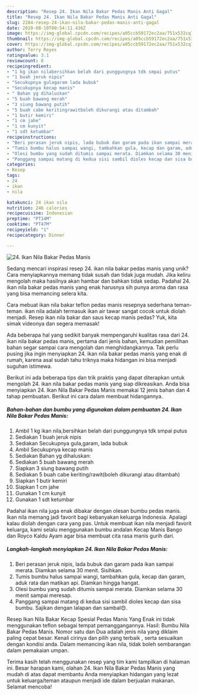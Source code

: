 ```yaml
---
description: "Resep 24. Ikan Nila Bakar Pedas Manis Anti Gagal"
title: "Resep 24. Ikan Nila Bakar Pedas Manis Anti Gagal"
slug: 2284-resep-24-ikan-nila-bakar-pedas-manis-anti-gagal
date: 2020-08-10T00:54:11.436Z
image: https://img-global.cpcdn.com/recipes/a05ccb59172ec2aa/751x532cq70/24-ikan-nila-bakar-pedas-manis-foto-resep-utama.jpg
thumbnail: https://img-global.cpcdn.com/recipes/a05ccb59172ec2aa/751x532cq70/24-ikan-nila-bakar-pedas-manis-foto-resep-utama.jpg
cover: https://img-global.cpcdn.com/recipes/a05ccb59172ec2aa/751x532cq70/24-ikan-nila-bakar-pedas-manis-foto-resep-utama.jpg
author: Terry Reyes
ratingvalue: 3.1
reviewcount: 8
recipeingredient:
- "1 kg ikan nilabersihkan belah dari punggungnya tdk smpai putus"
- "1 buah jeruk nipis"
- "Secukupnya gulagaram lada bubuk"
- "Secukupnya kecap manis"
- " Bahan yg dihaluskan"
- "5 buah bawang merah"
- "3 siung bawang putih"
- "5 buah cabe keritingrawitboleh dikurangi atau ditambah"
- "1 butir kemiri"
- "1 cm jahe"
- "1 cm kunyit"
- "1 sdt ketumbar"
recipeinstructions:
- "Beri perasan jeruk nipis, lada bubuk dan garam pada ikan sampai merata. Diamkan selama 30 menit. Sisihkan."
- "Tumis bumbu halus sampai wangi, tambahkan gula, kecap dan garam, aduk rata dan matikan api. Diamkan hingga hangat."
- "Olesi bumbu yang sudah ditumis sampai merata. Diamkan selama 30 menit sampai meresap."
- "Panggang sampai matang di kedua sisi sambil dioles kecap dan sisa bumbu. Sajikan dengan lalapan dan sambal😍."
categories:
- Resep
tags:
- 24
- ikan
- nila

katakunci: 24 ikan nila 
nutrition: 246 calories
recipecuisine: Indonesian
preptime: "PT14M"
cooktime: "PT47M"
recipeyield: "1"
recipecategory: Dinner

---
```



![24. Ikan Nila Bakar Pedas Manis](https://img-global.cpcdn.com/recipes/a05ccb59172ec2aa/751x532cq70/24-ikan-nila-bakar-pedas-manis-foto-resep-utama.jpg)

Sedang mencari inspirasi resep 24. ikan nila bakar pedas manis yang unik? Cara menyiapkannya memang tidak susah dan tidak juga mudah. Jika keliru mengolah maka hasilnya akan hambar dan bahkan tidak sedap. Padahal 24. ikan nila bakar pedas manis yang enak harusnya sih punya aroma dan rasa yang bisa memancing selera kita.

Cara mebuat ikan nila bakar teflon pedas manis resepnya sederhana teman-teman. ikan nila adalah termasuk ikan air tawar sangat cocok untuk diolah menjadi. Resep ikan nila bakar dan saus kecap manis pedas? Yuk, kita simak videonya dan segera memasak!

Ada beberapa hal yang sedikit banyak mempengaruhi kualitas rasa dari 24. ikan nila bakar pedas manis, pertama dari jenis bahan, kemudian pemilihan bahan segar sampai cara mengolah dan menghidangkannya. Tak perlu pusing jika ingin menyiapkan 24. ikan nila bakar pedas manis yang enak di rumah, karena asal sudah tahu triknya maka hidangan ini bisa menjadi suguhan istimewa.


Berikut ini ada beberapa tips dan trik praktis yang dapat diterapkan untuk mengolah 24. ikan nila bakar pedas manis yang siap dikreasikan. Anda bisa menyiapkan 24. Ikan Nila Bakar Pedas Manis memakai 12 jenis bahan dan 4 tahap pembuatan. Berikut ini cara dalam membuat hidangannya.

<!--inarticleads1-->

##### Bahan-bahan dan bumbu yang digunakan dalam pembuatan 24. Ikan Nila Bakar Pedas Manis:

1. Ambil 1 kg ikan nila,bersihkan belah dari punggungnya tdk smpai putus
1. Sediakan 1 buah jeruk nipis
1. Sediakan Secukupnya gula,garam, lada bubuk
1. Ambil Secukupnya kecap manis
1. Sediakan  Bahan yg dihaluskan:
1. Sediakan 5 buah bawang merah
1. Siapkan 3 siung bawang putih
1. Sediakan 5 buah cabe keriting/rawit(boleh dikurangi atau ditambah)
1. Siapkan 1 butir kemiri
1. Siapkan 1 cm jahe
1. Gunakan 1 cm kunyit
1. Gunakan 1 sdt ketumbar


Padahal ikan nila juga enak dibakar dengan olesan bumbu pedas manis. Ikan nila memang jadi favorit bagi kebanyakan keluarga Indonesia. Apalagi kalau diolah dengan cara yang pas. Untuk membuat ikan nila menjadi favorit keluarga, kami selalu menggunakan bumbu andalan Kecap Manis Bango dan Royco Kaldu Ayam agar bisa membuat cita rasa manis gurih dari. 

<!--inarticleads2-->

##### Langkah-langkah menyiapkan 24. Ikan Nila Bakar Pedas Manis:

1. Beri perasan jeruk nipis, lada bubuk dan garam pada ikan sampai merata. Diamkan selama 30 menit. Sisihkan.
1. Tumis bumbu halus sampai wangi, tambahkan gula, kecap dan garam, aduk rata dan matikan api. Diamkan hingga hangat.
1. Olesi bumbu yang sudah ditumis sampai merata. Diamkan selama 30 menit sampai meresap.
1. Panggang sampai matang di kedua sisi sambil dioles kecap dan sisa bumbu. Sajikan dengan lalapan dan sambal😍.


Resep Ikan Nila Bakar Kecap Spesial Pedas Manis Yang Enak ini tidak menggunakan teflon sebagai tempat pemanggangannya. Hasil: Bumbu Nila Bakar Pedas Manis. Nomor satu dan Dua adalah jenis nila yang diklaim paling cepat besar. Kenali cirinya dan pilih yang terbaik , serta sesuaikan dengan kondisi anda. Dalam memancing ikan nila, tidak boleh sembarangan dalam pemakaian umpan. 

Terima kasih telah menggunakan resep yang tim kami tampilkan di halaman ini. Besar harapan kami, olahan 24. Ikan Nila Bakar Pedas Manis yang mudah di atas dapat membantu Anda menyiapkan hidangan yang lezat untuk keluarga/teman ataupun menjadi ide dalam berjualan makanan. Selamat mencoba!
